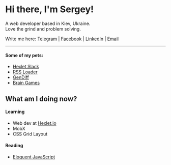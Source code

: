 # Hi there, I'm Sergey!
A web developer based in Kiev, Ukraine.  
Love the grind and problem solving.

Write me here: [Telegram](https://t.me/@siniiitsa) | [Facebook](https://www.facebook.com/siniiitsa) | [LinkedIn](https://www.linkedin.com/in/siniiitsa/) | [Email](mailto:siniiitsa@gmail.com)

---

#### Some of my pets:
- [Hexlet Slack](https://github.com/siniiitsa/hexlet-slack)
- [RSS Loader](https://github.com/siniiitsa/rss-loader)
- [GenDiff](https://github.com/siniiitsa/gendiff)
- [Brain Games](https://github.com/siniiitsa/brain-games)


## What am I doing now?
#### Learning
- Web dev at [Hexlet.io](https://ru.hexlet.io/)
- MobX
- CSS Grid Layout

#### Reading
- [Eloquent JavaScript](https://eloquentjavascript.net/)
  
